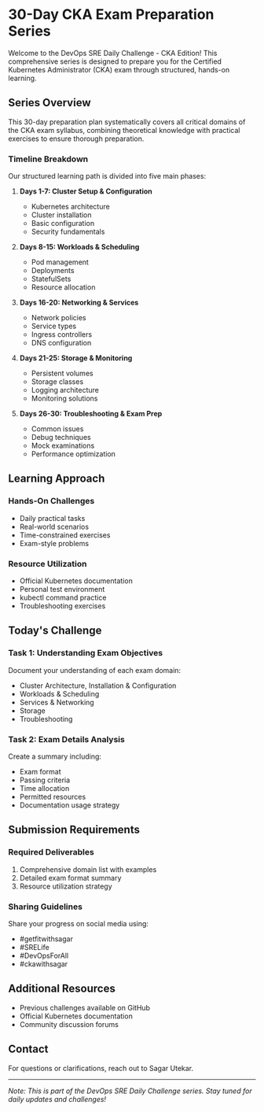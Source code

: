 # 30-Day CKA Exam Preparation Series

Welcome to the DevOps SRE Daily Challenge - CKA Edition! This comprehensive series is designed to prepare you for the Certified Kubernetes Administrator (CKA) exam through structured, hands-on learning.

## Series Overview

This 30-day preparation plan systematically covers all critical domains of the CKA exam syllabus, combining theoretical knowledge with practical exercises to ensure thorough preparation.

### Timeline Breakdown

Our structured learning path is divided into five main phases:

1. **Days 1-7: Cluster Setup & Configuration**
   - Kubernetes architecture
   - Cluster installation
   - Basic configuration
   - Security fundamentals

2. **Days 8-15: Workloads & Scheduling**
   - Pod management
   - Deployments
   - StatefulSets
   - Resource allocation

3. **Days 16-20: Networking & Services**
   - Network policies
   - Service types
   - Ingress controllers
   - DNS configuration

4. **Days 21-25: Storage & Monitoring**
   - Persistent volumes
   - Storage classes
   - Logging architecture
   - Monitoring solutions

5. **Days 26-30: Troubleshooting & Exam Prep**
   - Common issues
   - Debug techniques
   - Mock examinations
   - Performance optimization

## Learning Approach

### Hands-On Challenges
- Daily practical tasks
- Real-world scenarios
- Time-constrained exercises
- Exam-style problems

### Resource Utilization
- Official Kubernetes documentation
- Personal test environment
- kubectl command practice
- Troubleshooting exercises

## Today's Challenge

### Task 1: Understanding Exam Objectives
Document your understanding of each exam domain:
- Cluster Architecture, Installation & Configuration
- Workloads & Scheduling
- Services & Networking
- Storage
- Troubleshooting

### Task 2: Exam Details Analysis
Create a summary including:
- Exam format
- Passing criteria
- Time allocation
- Permitted resources
- Documentation usage strategy

## Submission Requirements

### Required Deliverables
1. Comprehensive domain list with examples
2. Detailed exam format summary
3. Resource utilization strategy

### Sharing Guidelines
Share your progress on social media using:
- #getfitwithsagar
- #SRELife
- #DevOpsForAll
- #ckawithsagar

## Additional Resources

- Previous challenges available on GitHub
- Official Kubernetes documentation
- Community discussion forums

## Contact

For questions or clarifications, reach out to Sagar Utekar.

---

*Note: This is part of the DevOps SRE Daily Challenge series. Stay tuned for daily updates and challenges!*
